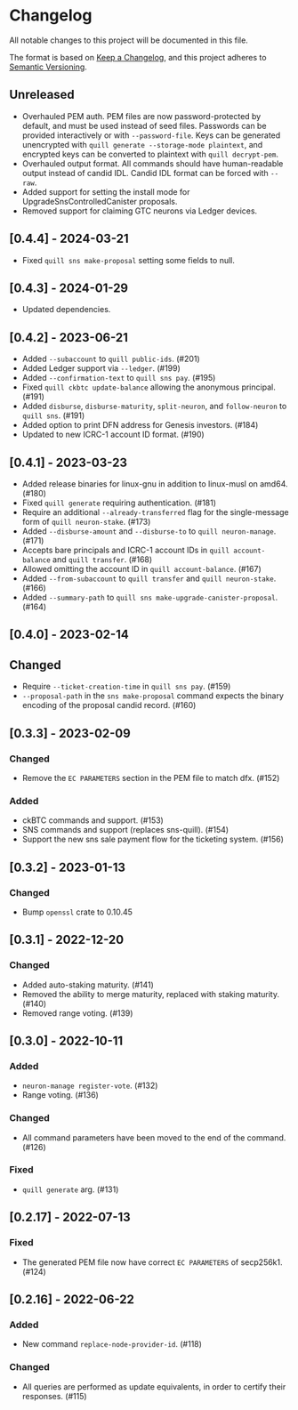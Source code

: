 # Changelog

All notable changes to this project will be documented in this file.

The format is based on [Keep a Changelog](https://keepachangelog.com/en/1.0.0/),
and this project adheres to [Semantic Versioning](https://semver.org/spec/v2.0.0.html).

## Unreleased

- Overhauled PEM auth. PEM files are now password-protected by default, and must be used instead of seed files. Passwords can be provided interactively or with `--password-file`. Keys can be generated unencrypted with `quill generate --storage-mode plaintext`, and encrypted keys can be converted to plaintext with `quill decrypt-pem`.
- Overhauled output format. All commands should have human-readable output instead of candid IDL. Candid IDL format can be forced with `--raw`.
- Added support for setting the install mode for UpgradeSnsControlledCanister proposals.
- Removed support for claiming GTC neurons via Ledger devices.

## [0.4.4] - 2024-03-21

- Fixed `quill sns make-proposal` setting some fields to null.

## [0.4.3] - 2024-01-29

- Updated dependencies.

## [0.4.2] - 2023-06-21

- Added `--subaccount` to `quill public-ids`. (#201)
- Added Ledger support via `--ledger`. (#199)
- Added `--confirmation-text` to `quill sns pay`. (#195)
- Fixed `quill ckbtc update-balance` allowing the anonymous principal. (#191)
- Added `disburse`, `disburse-maturity`, `split-neuron`, and `follow-neuron` to `quill sns`. (#191)
- Added option to print DFN address for Genesis investors. (#184)
- Updated to new ICRC-1 account ID format. (#190)

## [0.4.1] - 2023-03-23

- Added release binaries for linux-gnu in addition to linux-musl on amd64. (#180)
- Fixed `quill generate` requiring authentication. (#181)
- Require an additional `--already-transferred` flag for the single-message form of `quill neuron-stake`. (#173)
- Added `--disburse-amount` and `--disburse-to` to `quill neuron-manage`. (#171)
- Accepts bare principals and ICRC-1 account IDs in `quill account-balance` and `quill transfer`. (#168)
- Allowed omitting the account ID in `quill account-balance`. (#167)
- Added `--from-subaccount` to `quill transfer` and `quill neuron-stake`. (#166)
- Added `--summary-path` to `quill sns make-upgrade-canister-proposal`. (#164)

## [0.4.0] - 2023-02-14

## Changed

- Require `--ticket-creation-time` in `quill sns pay`. (#159)
- `--proposal-path` in the `sns make-proposal` command expects the binary encoding
  of the proposal candid record. (#160)

## [0.3.3] - 2023-02-09

### Changed

- Remove the `EC PARAMETERS` section in the PEM file to match dfx. (#152)

### Added

- ckBTC commands and support. (#153)
- SNS commands and support (replaces sns-quill). (#154)
- Support the new sns sale payment flow for the ticketing system. (#156)

## [0.3.2] - 2023-01-13

### Changed
- Bump `openssl` crate to 0.10.45

## [0.3.1] - 2022-12-20

### Changed
- Added auto-staking maturity. (#141)
- Removed the ability to merge maturity, replaced with staking maturity. (#140)
- Removed range voting. (#139)

## [0.3.0] - 2022-10-11

### Added
- `neuron-manage register-vote`. (#132)
-  Range voting. (#136)
### Changed
- All command parameters have been moved to the end of the command. (#126)

### Fixed
- `quill generate` arg. (#131)

## [0.2.17] - 2022-07-13

### Fixed
- The generated PEM file now have correct `EC PARAMETERS` of secp256k1. (#124)

## [0.2.16] - 2022-06-22

### Added
- New command `replace-node-provider-id`. (#118)

### Changed
- All queries are performed as update equivalents, in order to certify their responses. (#115)

